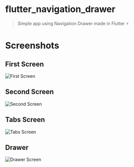 # flutter_navigation_drawer

> Simple app using Navigation Drawer made in Flutter ⚡

# Screenshots

## First Screen

![First Screen](https://imgur.com/z0BPPJ7.png)

## Second Screen

![Second Screen](https://imgur.com/9IwLEzZ.png)

## Tabs Screen

![Tabs Screen](https://imgur.com/1BA136X.png)

## Drawer

![Drawer Screen](https://imgur.com/BDoHew9.png)
